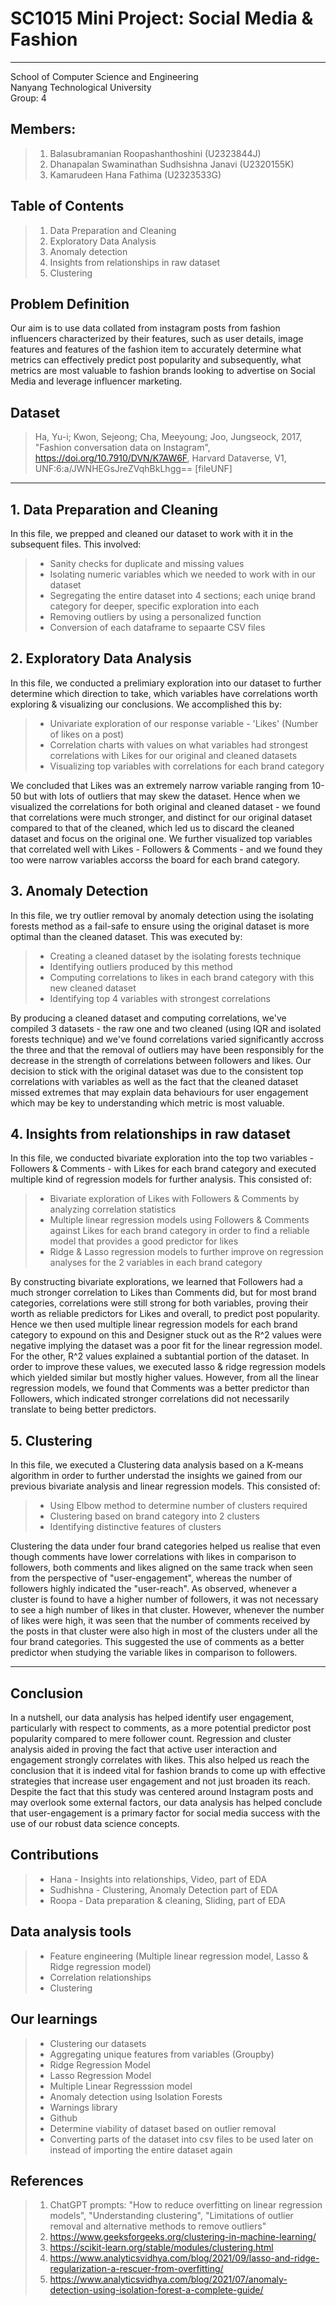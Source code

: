 # SC1015 Mini Project: Social Media & Fashion
----
School of Computer Science and Engineering  
Nanyang Technological University  
Group: 4
## Members:
> 1. Balasubramanian Roopashanthoshini (U2323844J)
> 2. Dhanapalan Swaminathan Sudhsishna Janavi (U2320155K)
> 3. Kamarudeen Hana Fathima (U2323533G)
## Table of Contents
> 1. Data Preparation and Cleaning
> 2. Exploratory Data Analysis
> 3. Anomaly detection
> 4. Insights from relationships in raw dataset
> 5. Clustering
## Problem Definition
Our aim is to use data collated from instagram posts from fashion influencers characterized by their features, such as user details, image features and features of the fashion item to accurately determine what metrics can effectively predict post popularity and subsequently, what metrics are most valuable to fashion brands looking to advertise on Social Media and leverage influencer marketing.
## Dataset
> Ha, Yu-i; Kwon, Sejeong; Cha, Meeyoung; Joo, Jungseock, 2017, "Fashion conversation data on Instagram", https://doi.org/10.7910/DVN/K7AW6F, Harvard Dataverse, V1, UNF:6:a/JWNHEGsJreZVqhBkLhgg== [fileUNF]
---
## 1. Data Preparation and Cleaning
In this file, we prepped and cleaned our dataset to work with it in the subsequent files. This involved:
> - Sanity checks for duplicate and missing values
> - Isolating numeric variables which we needed to work with in our dataset
> - Segregating the entire dataset into 4 sections; each uniqe brand category for deeper, specific exploration into each
> - Removing outliers by using a personalized function
> - Conversion of each dataframe to sepaarte CSV files
## 2. Exploratory Data Analysis
In this file, we conducted a prelimiary exploration into our dataset to further determine which direction to take, which variables have correlations worth exploring & visualizing our conclusions. We accomplished this by:
> - Univariate exploration of our response variable - 'Likes' (Number of likes on a post)
> - Correlation charts with values on what variables had strongest correlations with Likes for our original and cleaned datasets
> - Visualizing top variables with correlations for each brand category

We concluded that Likes was an extremely narrow variable ranging from 10-50 but with lots of outliers that may skew the dataset. Hence when we visualized the correlations for both original and cleaned dataset - we found that correlations were much stronger, and distinct for our original dataset compared to that of the cleaned, which led us to discard the cleaned dataset and focus on the original one. We further visualized top variables that correlated well with Likes - Followers & Comments - and we found they too were narrow variables accorss the board for each brand category.
## 3. Anomaly Detection
In this file, we try outlier removal by anomaly detection using the isolating forests method as a fail-safe to ensure using the original dataset is more optimal than the cleaned dataset. This was executed by:
> - Creating a cleaned dataset by the isolating forests technique
> - Identifying outliers produced by this method
> - Computing correlations to likes in each brand category with this new cleaned dataset
> - Identifying top 4 variables with strongest correlations

By producing a cleaned dataset and computing correlations, we've compiled 3 datasets - the raw one and two cleaned (using IQR and isolated forests technique) and we've found correlations varied significantly accross the three and that the removal of outliers may have been responsibly for the decrease in the strength of correlations between followers and likes. Our decision to stick with the original dataset was due to the consistent top correlations with variables as well as the fact that the cleaned dataset missed extremes that may explain data behaviours for user engagement which may be key to understanding which metric is most valuable.
## 4. Insights from relationships in raw dataset
In this file, we conducted bivariate exploration into the top two variables - Followers & Comments - with Likes for each brand category and executed multiple kind of regression models for further analysis. This consisted of:

> - Bivariate exploration of Likes with Followers & Comments by analyzing correlation statistics
> - Multiple linear regression models using Followers & Comments against Likes for each brand category in order to find a reliable model that provides a good predictor for likes
> - Ridge & Lasso regression models to further improve on regression analyses for the 2 variables in each brand category

By constructing bivariate explorations, we learned that Followers had a much stronger correlation to Likes than Comments did, but for most brand categories, correlations were still strong for both variables, proving their worth as reliable predictors for Likes and overall, to predict post popularity. Hence we then used multiple linear regression models for each brand category to expound on this and Designer stuck out as the R^2 values were negative implying the dataset was a poor fit for the linear regression model. For the other, R^2 values explained a subtantial portion of the dataset. In order to improve these values, we executed lasso & ridge regression models which yielded similar but mostly higher values. However, from all the linear regression models, we found that Comments was a better predictor than Followers, which indicated stronger correlations did not necessarily translate to being better predictors.
## 5. Clustering
In this file, we executed a Clustering data analysis based on a K-means algorithm in order to further understad the insights we gained from our previous bivariate analysis and linear regression models. This consisted of:
> - Using Elbow method to determine number of clusters required
> - Clustering based on brand category into 2 clusters
> - Identifying distinctive features of clusters

Clustering the data under four brand categories helped us realise that even though comments have lower correlations with likes in comparison to followers, both comments and likes aligned on the same track when seen from the perspective of "user-engagement", whereas the number of followers highly indicated the "user-reach". As observed, whenever a cluster is found to have a higher number of followers, it was not necessary to see a high number of likes in that cluster. However, whenever the number of likes were high, it was seen that the number of comments received by the posts in that cluster were also high in most of the clusters under all the four brand categories. This suggested the use of comments as a better predictor when studying the variable likes in comparison to followers.

----
## Conclusion
In a nutshell, our data analysis has helped identify user engagement, particularly with respect to comments, as a more potential predictor post popularity compared to mere follower count. Regression and cluster analysis aided in proving the fact that active user interaction and engagement strongly correlates with likes. This also helped us reach the conclusion that it is indeed vital for fashion brands to come up with effective strategies that increase user engagement and not just broaden its reach. Despite the fact that this study was centered around Instagram posts and may overlook some external factors, our data analysis has helped conclude that user-engagement is a primary factor for social media success with the use of our robust data science concepts.
## Contributions
> - Hana - Insights into relationships, Video, part of EDA 
> - Sudhishna - Clustering, Anomaly Detection part of EDA 
> - Roopa - Data preparation & cleaning, Sliding, part of EDA
## Data analysis tools
> - Feature engineering (Multiple linear regression model, Lasso & Ridge regression model)
> - Correlation relationships
> - Clustering
## Our learnings
> - Clustering our datasets
> - Aggregating unique features from variables (Groupby)
> - Ridge Regression Model
> - Lasso Regression Model
> - Multiple Linear Regresssion model
> - Anomaly detection using Isolation Forests
> - Warnings library
> - Github
> - Determine viability of dataset based on outlier removal
> - Converting parts of the dataset into csv files to be used later on instead of importing the entire dataset again
## References
> 1. ChatGPT prompts: "How to reduce overfitting on linear regression models", "Understanding clustering", "Limitations of outlier removal and alternative methods to remove outliers"
> 2. https://www.geeksforgeeks.org/clustering-in-machine-learning/
> 3. https://scikit-learn.org/stable/modules/clustering.html
> 4. https://www.analyticsvidhya.com/blog/2021/09/lasso-and-ridge-regularization-a-rescuer-from-overfitting/
> 5. https://www.analyticsvidhya.com/blog/2021/07/anomaly-detection-using-isolation-forest-a-complete-guide/
